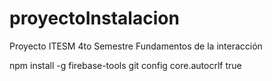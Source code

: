 # proyectoInstalacion
Proyecto ITESM 4to Semestre Fundamentos de la interacción

npm install -g firebase-tools
git config core.autocrlf true
